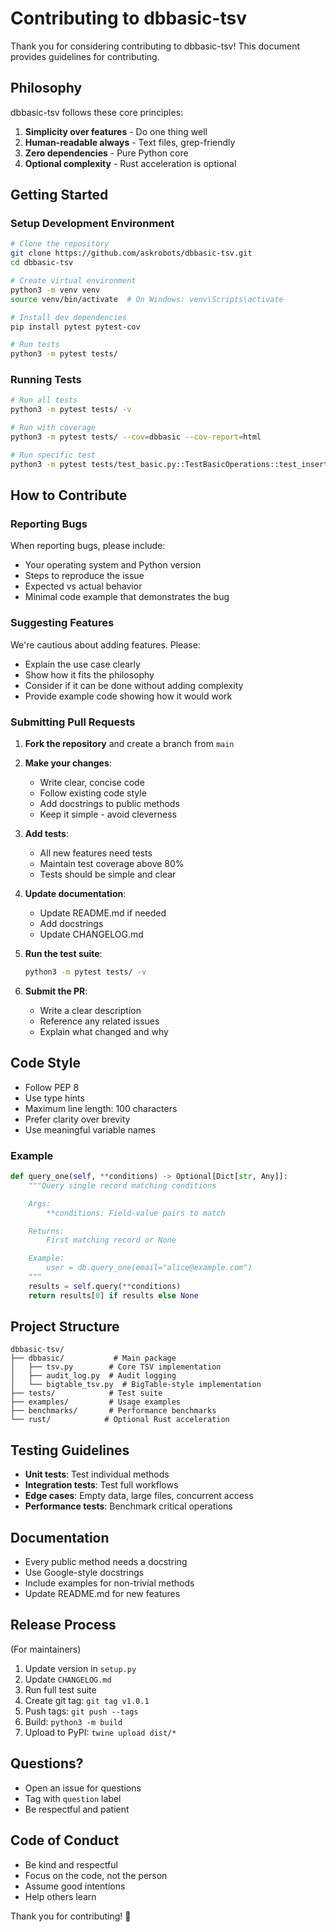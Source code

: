 # Contributing to dbbasic-tsv

Thank you for considering contributing to dbbasic-tsv! This document provides guidelines for contributing.

## Philosophy

dbbasic-tsv follows these core principles:

1. **Simplicity over features** - Do one thing well
2. **Human-readable always** - Text files, grep-friendly
3. **Zero dependencies** - Pure Python core
4. **Optional complexity** - Rust acceleration is optional

## Getting Started

### Setup Development Environment

```bash
# Clone the repository
git clone https://github.com/askrobots/dbbasic-tsv.git
cd dbbasic-tsv

# Create virtual environment
python3 -m venv venv
source venv/bin/activate  # On Windows: venv\Scripts\activate

# Install dev dependencies
pip install pytest pytest-cov

# Run tests
python3 -m pytest tests/
```

### Running Tests

```bash
# Run all tests
python3 -m pytest tests/ -v

# Run with coverage
python3 -m pytest tests/ --cov=dbbasic --cov-report=html

# Run specific test
python3 -m pytest tests/test_basic.py::TestBasicOperations::test_insert_single
```

## How to Contribute

### Reporting Bugs

When reporting bugs, please include:

- Your operating system and Python version
- Steps to reproduce the issue
- Expected vs actual behavior
- Minimal code example that demonstrates the bug

### Suggesting Features

We're cautious about adding features. Please:

- Explain the use case clearly
- Show how it fits the philosophy
- Consider if it can be done without adding complexity
- Provide example code showing how it would work

### Submitting Pull Requests

1. **Fork the repository** and create a branch from `main`

2. **Make your changes**:
   - Write clear, concise code
   - Follow existing code style
   - Add docstrings to public methods
   - Keep it simple - avoid cleverness

3. **Add tests**:
   - All new features need tests
   - Maintain test coverage above 80%
   - Tests should be simple and clear

4. **Update documentation**:
   - Update README.md if needed
   - Add docstrings
   - Update CHANGELOG.md

5. **Run the test suite**:
   ```bash
   python3 -m pytest tests/ -v
   ```

6. **Submit the PR**:
   - Write a clear description
   - Reference any related issues
   - Explain what changed and why

## Code Style

- Follow PEP 8
- Use type hints
- Maximum line length: 100 characters
- Prefer clarity over brevity
- Use meaningful variable names

### Example

```python
def query_one(self, **conditions) -> Optional[Dict[str, Any]]:
    """Query single record matching conditions

    Args:
        **conditions: Field-value pairs to match

    Returns:
        First matching record or None

    Example:
        user = db.query_one(email="alice@example.com")
    """
    results = self.query(**conditions)
    return results[0] if results else None
```

## Project Structure

```
dbbasic-tsv/
├── dbbasic/           # Main package
│   ├── tsv.py        # Core TSV implementation
│   ├── audit_log.py  # Audit logging
│   └── bigtable_tsv.py  # BigTable-style implementation
├── tests/            # Test suite
├── examples/         # Usage examples
├── benchmarks/       # Performance benchmarks
└── rust/            # Optional Rust acceleration
```

## Testing Guidelines

- **Unit tests**: Test individual methods
- **Integration tests**: Test full workflows
- **Edge cases**: Empty data, large files, concurrent access
- **Performance tests**: Benchmark critical operations

## Documentation

- Every public method needs a docstring
- Use Google-style docstrings
- Include examples for non-trivial methods
- Update README.md for new features

## Release Process

(For maintainers)

1. Update version in `setup.py`
2. Update `CHANGELOG.md`
3. Run full test suite
4. Create git tag: `git tag v1.0.1`
5. Push tags: `git push --tags`
6. Build: `python3 -m build`
7. Upload to PyPI: `twine upload dist/*`

## Questions?

- Open an issue for questions
- Tag with `question` label
- Be respectful and patient

## Code of Conduct

- Be kind and respectful
- Focus on the code, not the person
- Assume good intentions
- Help others learn

Thank you for contributing! 🎉